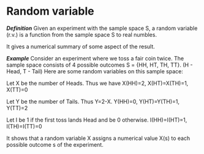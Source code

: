 # Random variable

***Definition*** Given an experiment with the sample space S,
a random variable (r.v.) is a function from the sample space S
to real numbles.

It gives a numerical summary of some aspect of the result.

***Example*** Consider an experiment where we toss
a fair coin twice. The sample space consists of 4 possible
outcomes S = {HH, HT, TH, TT}. (H - Head, T - Tail)
Here are some random variables on this sample space:

Let X be the number of Heads. Thus we have
X(HH)=2, X(HT)=X(TH)=1, X(TT)=0

Let Y be the number of Tails. Thus Y=2-X.
Y(HH)=0, Y(HT)=Y(TH)=1, Y(TT)=2

Let I be 1 if the first toss lands Head and be 0 otherwise.
I(HH)=I(HT)=1, I(TH)=I(TT)=0

It shows that a random variable X assigns a numerical value X(s)
to each possible outcome s of the experiment.
